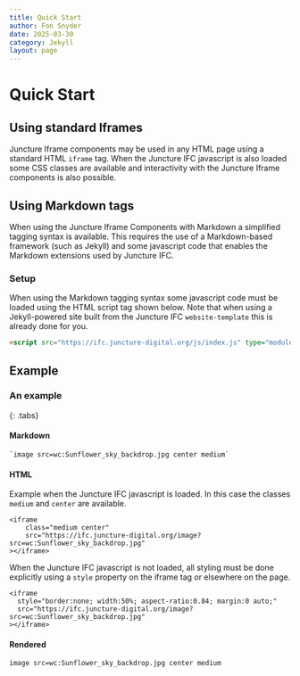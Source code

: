 ```yaml
---
title: Quick Start
author: Fon Snyder
date: 2025-03-30
category: Jekyll
layout: page
---
```


# Quick Start

## Using standard Iframes

Juncture Iframe components may be used in any HTML page using a standard HTML `iframe` tag.  When the Juncture IFC javascript is also loaded some CSS classes are available and interactivity with the Juncture Iframe components is also possible.

## Using Markdown tags

When using the Juncture Iframe Components with Markdown a simplified tagging syntax is available.  This requires the use of a Markdown-based framework (such as Jekyll) and some javascript code that enables the Markdown extensions used by Juncture IFC.

### Setup

When using the Markdown tagging syntax some javascript code must be loaded using the HTML script tag shown below.  Note that when using a Jekyll-powered site built from the Juncture IFC `website-template` this is already done for you.

```html
<script src="https://ifc.juncture-digital.org/js/index.js" type="module"></script>
```

## Example

### An example
{: .tabs}

#### Markdown

```markup
`image src=wc:Sunflower_sky_backdrop.jpg center medium`
```

#### HTML

Example when the Juncture IFC javascript is loaded.  In this case the classes `medium` and `center` are available.

```markup
<iframe
    class="medium center"
    src="https://ifc.juncture-digital.org/image?src=wc:Sunflower_sky_backdrop.jpg"
></iframe>
```

When the Juncture IFC javascript is not loaded, all styling must be done explicitly using a `style` property on the iframe tag or elsewhere on the page.

```markup
<iframe
  style="border:none; width:50%; aspect-ratio:0.84; margin:0 auto;"
  src="https://ifc.juncture-digital.org/image?src=wc:Sunflower_sky_backdrop.jpg"
></iframe>
```

#### Rendered

`image src=wc:Sunflower_sky_backdrop.jpg center medium`